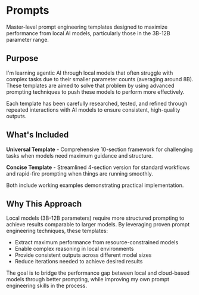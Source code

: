 # Prompts

Master-level prompt engineering templates designed to maximize performance from local AI models, particularly those in the 3B-12B parameter range.

## Purpose

I'm learning agentic AI through local models that often struggle with complex tasks due to their smaller parameter counts (averaging around 8B). These templates are aimed to solve that problem by using advanced prompting techniques to push these models to perform more effectively.

Each template has been carefully researched, tested, and refined through repeated interactions with AI models to ensure consistent, high-quality outputs.

## What's Included

**Universal Template** - Comprehensive 10-section framework for challenging tasks when models need maximum guidance and structure.

**Concise Template** - Streamlined 4-section version for standard workflows and rapid-fire prompting when things are running smoothly.

Both include working examples demonstrating practical implementation.

## Why This Approach

Local models (3B-12B parameters) require more structured prompting to achieve results comparable to larger models. By leveraging proven prompt engineering techniques, these templates:

- Extract maximum performance from resource-constrained models
- Enable complex reasoning in local environments
- Provide consistent outputs across different model sizes
- Reduce iterations needed to achieve desired results

The goal is to bridge the performance gap between local and cloud-based models through better prompting, while improving my own prompt engineering skills in the process.
